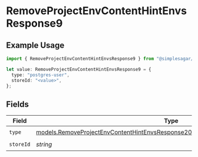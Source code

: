 # RemoveProjectEnvContentHintEnvsResponse9

## Example Usage

```typescript
import { RemoveProjectEnvContentHintEnvsResponse9 } from "@simplesagar/vercel/models/removeprojectenvop.js";

let value: RemoveProjectEnvContentHintEnvsResponse9 = {
  type: "postgres-user",
  storeId: "<value>",
};
```

## Fields

| Field                                                                                                                                                                          | Type                                                                                                                                                                           | Required                                                                                                                                                                       | Description                                                                                                                                                                    |
| ------------------------------------------------------------------------------------------------------------------------------------------------------------------------------ | ------------------------------------------------------------------------------------------------------------------------------------------------------------------------------ | ------------------------------------------------------------------------------------------------------------------------------------------------------------------------------ | ------------------------------------------------------------------------------------------------------------------------------------------------------------------------------ |
| `type`                                                                                                                                                                         | [models.RemoveProjectEnvContentHintEnvsResponse200ApplicationJSONResponseBody39Type](../models/removeprojectenvcontenthintenvsresponse200applicationjsonresponsebody39type.md) | :heavy_check_mark:                                                                                                                                                             | N/A                                                                                                                                                                            |
| `storeId`                                                                                                                                                                      | *string*                                                                                                                                                                       | :heavy_check_mark:                                                                                                                                                             | N/A                                                                                                                                                                            |